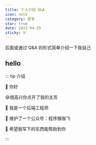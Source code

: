 ```yaml
---
title: 个人介绍 Q&A
icon: note
category: 更多
star: true
date: 2022-04-29
sticky: 9
---
```


后面或通过 Q&A 的形式简单介绍一下我自己


## hello

::: tip 介绍

👋 你好

😄很高兴你点开了我的主页

🌱 我是一个后端工程师

💞️ 维护了一个公众号：程序猴咖飞

👀 希望我写下的东西能帮助到你


:::
<!-- more -->